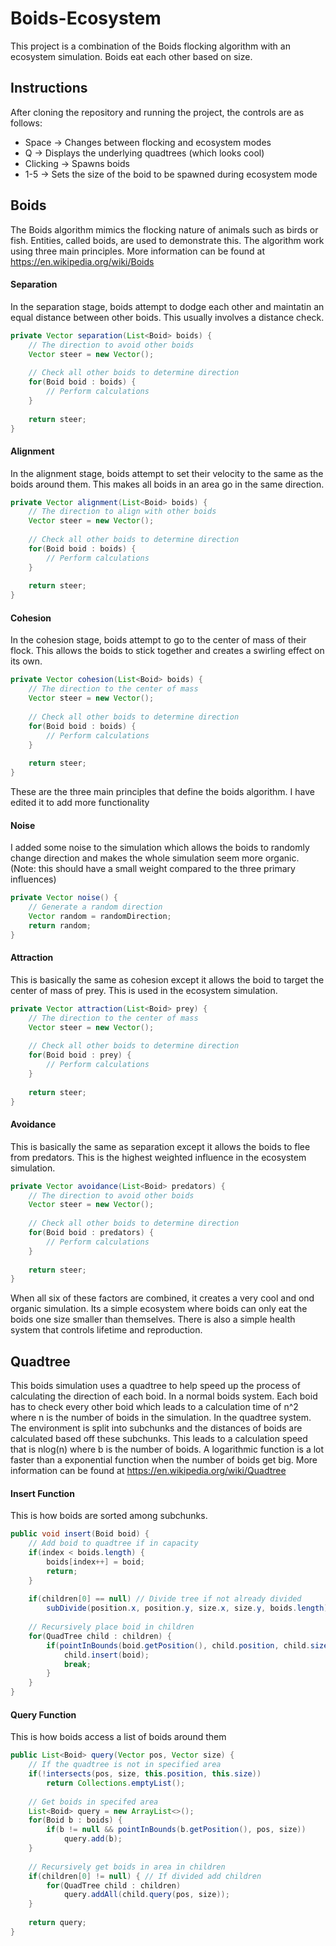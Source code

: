 # Boids-Ecosystem
This project is a combination of the Boids flocking algorithm with an ecosystem simulation. Boids eat each other based on size.

## Instructions
After cloning the repository and running the project, the controls are as follows:
- Space  -> Changes between flocking and ecosystem modes
- Q -> Displays the underlying quadtrees (which looks cool)
- Clicking -> Spawns boids
- 1-5 -> Sets the size of the boid to be spawned during ecosystem mode

## Boids
The Boids algorithm mimics the flocking nature of animals such as birds or fish. Entities, called boids, are used to demonstrate this. The algorithm work using three main principles.
More information can be found at https://en.wikipedia.org/wiki/Boids

#### Separation
In the separation stage, boids attempt to dodge each other and maintatin an equal distance between other boids. This usually involves a distance check.
```java
private Vector separation(List<Boid> boids) {
    // The direction to avoid other boids
    Vector steer = new Vector();
    
    // Check all other boids to determine direction
    for(Boid boid : boids) {
        // Perform calculations
    }
    
    return steer;
}
```

#### Alignment
In the alignment stage, boids attempt to set their velocity to the same as the boids around them. This makes all boids in an area go in the same direction.
```java
private Vector alignment(List<Boid> boids) {
    // The direction to align with other boids
    Vector steer = new Vector();
    
    // Check all other boids to determine direction
    for(Boid boid : boids) {
        // Perform calculations
    }
    
    return steer;
}
```

#### Cohesion
In the cohesion stage, boids attempt to go to the center of mass of their flock. This allows the boids to stick together and creates a swirling effect on its own.
```java
private Vector cohesion(List<Boid> boids) {
    // The direction to the center of mass
    Vector steer = new Vector();
    
    // Check all other boids to determine direction
    for(Boid boid : boids) {
        // Perform calculations
    }
    
    return steer;
}
```

These are the three main principles that define the boids algorithm. I have edited it to add more functionality

#### Noise
I added some noise to the simulation which allows the boids to randomly change direction and makes the whole simulation seem more organic. (Note: this should have a small weight compared to the three primary influences)
```java
private Vector noise() {
    // Generate a random direction
    Vector random = randomDirection;
    return random;
}
```

#### Attraction
This is basically the same as cohesion except it allows the boid to target the center of mass of prey. This is used in the ecosystem simulation.
```java
private Vector attraction(List<Boid> prey) {
    // The direction to the center of mass
    Vector steer = new Vector();
    
    // Check all other boids to determine direction
    for(Boid boid : prey) {
        // Perform calculations
    }
    
    return steer;
}
```

#### Avoidance
This is basically the same as separation except it allows the boids to flee from predators. This is the highest weighted influence in the ecosystem simulation.
```java
private Vector avoidance(List<Boid> predators) {
    // The direction to avoid other boids
    Vector steer = new Vector();
    
    // Check all other boids to determine direction
    for(Boid boid : predators) {
        // Perform calculations
    }
    
    return steer;
}
```

When all six of these factors are combined, it creates a very cool and ond organic simulation. Its a simple ecosystem where boids can only eat the boids one size smaller than themselves. There is also a simple health system that controls lifetime and reproduction.

## Quadtree
This boids simulation uses a quadtree to help speed up the process of calculating the direction of each boid. In a normal boids system. Each boid has to check every other boid which leads to a calculation time of n^2 where n is the number of boids in the simulation. In the quadtree system. The environment is split into subchunks and the distances of boids are calculated based off these subchunks. This leads to a calculation speed that is nlog(n) where b is the number of boids. A logarithmic function is a lot faster than a exponential function when the number of boids get big. 
More information can be found at https://en.wikipedia.org/wiki/Quadtree

#### Insert Function
This is how boids are sorted among subchunks.
```java
public void insert(Boid boid) {
    // Add boid to quadtree if in capacity
    if(index < boids.length) {
        boids[index++] = boid;
        return;
    }
    
    if(children[0] == null) // Divide tree if not already divided
        subDivide(position.x, position.y, size.x, size.y, boids.length);
    
    // Recursively place boid in children
    for(QuadTree child : children) {
        if(pointInBounds(boid.getPosition(), child.position, child.size)) {
            child.insert(boid);
            break;
        }
    }
}
```

#### Query Function
This is how boids access a list of boids around them
```java
public List<Boid> query(Vector pos, Vector size) {
    // If the quadtree is not in specified area
    if(!intersects(pos, size, this.position, this.size))
        return Collections.emptyList();
    
    // Get boids in specifed area
    List<Boid> query = new ArrayList<>();
    for(Boid b : boids) {
        if(b != null && pointInBounds(b.getPosition(), pos, size))
            query.add(b);
    }
    
    // Recursively get boids in area in children
    if(children[0] != null) { // If divided add children
        for(QuadTree child : children)
            query.addAll(child.query(pos, size));
    }
        
    return query;
}
```